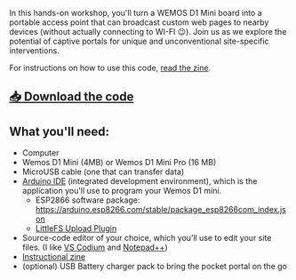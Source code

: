 In this hands-on workshop, you'll turn a WEMOS D1 Mini board into a portable access point that can broadcast custom web pages to nearby devices (without actually connecting to WI-FI 😉). Join us as we explore the potential of captive portals for unique and unconventional site-specific interventions.

For instructions on how to use this code, [read the zine](https://raw.githubusercontent.com/pocket-portal/zine/refs/heads/main/Pocket%20Portal%20Power%20Play%20-%20digital%20-%20(v2).pdf).

## [📥 Download the code](https://github.com/pocket-portal/code/archive/refs/heads/main.zip)

## What you'll need:
- Computer
- Wemos D1 Mini (4MB) or Wemos D1 Mini Pro (16 MB)
- MicroUSB cable (one that can transfer data)
- [Arduino IDE](https://www.arduino.cc/en/software/) (integrated development environment), which is the application you'll use to program your Wemos D1 mini.
  - ESP2866 software package: https://arduino.esp8266.com/stable/package_esp8266com_index.json
  - [LittleFS Upload Plugin](github.com/earlephilhower/arduino-littlefs-upload)
- Source-code editor of your choice, which you’ll use to edit your site files. (I like [VS Codium](https://vscodium.com/) and [Notepad++](https://notepad-plus-plus.org/))
- [Instructional zine](https://raw.githubusercontent.com/pocket-portal/zine/refs/heads/main/Pocket%20Portal%20Power%20Play%20-%20digital%20-%20(v2).pdf)
- (optional) USB Battery charger pack to bring the pocket portal on the go